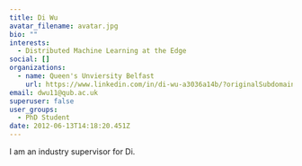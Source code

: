 ```yaml
---
title: Di Wu
avatar_filename: avatar.jpg
bio: ""
interests:
  - Distributed Machine Learning at the Edge
social: []
organizations:
  - name: Queen's Unviersity Belfast
    url: https://www.linkedin.com/in/di-wu-a3036a14b/?originalSubdomain=uk
email: dwu11@qub.ac.uk
superuser: false
user_groups:
  - PhD Student
date: 2012-06-13T14:18:20.451Z
---
```

I am an industry supervisor for Di.